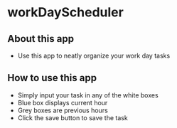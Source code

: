 # workDayScheduler

## About this app
- Use this app to neatly organize your work day tasks

## How to use this app
- Simply input your task in any of the white boxes 
- Blue box displays current hour
- Grey boxes are previous hours
- Click the save button to save the task 



